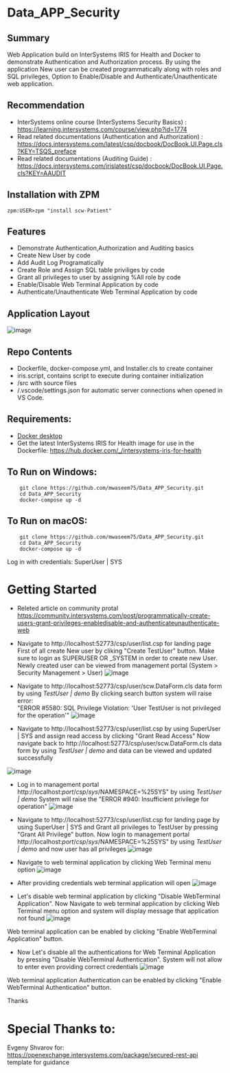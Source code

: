 # Data_APP_Security

## Summary
Web Application build on InterSystems IRIS for Health and Docker to demonstrate Authentication and Authorization process.
By using the application New user can be created programmatically along with roles and SQL privileges, Option to Enable/Disable and Authenticate/Unauthenticate web application. 

## Recommendation 
 * InterSystems online course (InterSystems Security Basics) : https://learning.intersystems.com/course/view.php?id=1774 
 * Read related documentations (Authentication and Authorization) : https://docs.intersystems.com/latest/csp/docbook/DocBook.UI.Page.cls?KEY=TSQS_preface
 * Read related documentations (Auditing Guide) : https://docs.intersystems.com/irislatest/csp/docbook/DocBook.UI.Page.cls?KEY=AAUDIT

## Installation with ZPM
```
zpm:USER>zpm "install scw-Patient"
```
## Features
* Demonstrate Authentication,Authorization and Auditing basics
* Create New User by code
* Add Audit Log Programatically
* Create Role and Assign SQL table priviliges by code
* Grant all privileges to user by assigning %All role by code
* Enable/Disable Web Terminal Application by code
* Authenticate/Unauthenticate Web Terminal Application by code

## Application Layout
![image](https://user-images.githubusercontent.com/18219467/143904440-21d604b6-43e5-46f6-b19f-0f3292aa5152.png)

## Repo Contents   
* Dockerfile, docker-compose.yml, and Installer.cls to create container
* iris.script, contains script to execute during container initialization 
* /src with source files 
* /.vscode/settings.json for automatic server connections when opened in VS Code.

## Requirements:  
* [Docker desktop]( https://www.docker.com/products/docker-desktop)
* Get the latest InterSystems IRIS for Health image for use in the Dockerfile: https://hub.docker.com/_/intersystems-iris-for-health  


## To Run on Windows:  
```
	git clone https://github.com/mwaseem75/Data_APP_Security.git  
	cd Data_APP_Security  
	docker-compose up -d  
```
## To Run on macOS:  

```
	git clone https://github.com/mwaseem75/Data_APP_Security.git 
	cd Data_APP_Security 
	docker-compose up -d  
```
Log in with credentials: SuperUser | SYS

# Getting Started
* Releted article on community protal https://community.intersystems.com/post/programmatically-create-users-grant-privileges-enabledisable-and-authenticateunauthenticate-web

* Navigate to http://localhost:52773/csp/user/list.csp for landing page
First of all create New user by cliking "Create TestUser" button. Make sure to login as SUPERUSER OR _SYSTEM in order to create new User.
Newly created user can be viewed from management portal (System > Security Management > User)
![image](https://user-images.githubusercontent.com/18219467/143899649-a1f630de-fff5-4e08-ae11-30185c83b718.png)

* Navigate to http://localhost:52773/csp/user/scw.DataForm.cls data form by using *TestUser | demo*
By clicking search button system will raise error: 	
"ERROR #5580: SQL Privilege Violation: 'User TestUser is not privileged for the operation'"
![image](https://user-images.githubusercontent.com/18219467/143900764-fe45525c-3942-415d-8aa9-e90bc550c3a5.png)

* Navigate to http://localhost:52773/csp/user/list.csp by using SuperUser | SYS and assign read access by clicking "Grant Read Access"
Now navigate back to http://localhost:52773/csp/user/scw.DataForm.cls data form by using *TestUser | demo* and data can be viewed 
and updated successfully

![image](https://user-images.githubusercontent.com/18219467/143901209-ec5d2e19-a6c5-4670-af52-95983fc6f269.png)

* Log in to management portal http://localhost:${port}/csp/sys/%25CSP.Portal.Home.zen?$NAMESPACE=%25SYS" by using *TestUser | demo*
System will raise the "ERROR #940: Insufficient privilege for operation"
![image](https://user-images.githubusercontent.com/18219467/143904877-714ddd94-bdfb-4fa6-a2bf-e69952fcb24a.png)

* Navigate to http://localhost:52773/csp/user/list.csp for landing page by using SuperUser | SYS and Grant all privileges to TestUser by pressing "Grant All Privilege" button.
Now login to management portal http://localhost:${port}/csp/sys/%25CSP.Portal.Home.zen?$NAMESPACE=%25SYS" by using *TestUser | demo* and now user has all privileges
![image](https://user-images.githubusercontent.com/18219467/143905675-2415fc00-cb9d-4099-a2ed-e93ecaf151c3.png)

* Navigate to web terminal application by clicking Web Terminal menu option
![image](https://user-images.githubusercontent.com/18219467/143905910-8e65a149-8fc2-48f9-bf95-bf0771aeb6b2.png)

* After providing credentials web terminal application will open
![image](https://user-images.githubusercontent.com/18219467/143906332-e884bc13-488a-409a-aec7-bdfb812f8177.png)

* Let's disable web terminal application by clicking "Disable WebTerminal Application". 
 Now Navigate to web terminal application by clicking Web Terminal menu option and system will display message that application not found
 ![image](https://user-images.githubusercontent.com/18219467/143906819-b37e725d-d023-471f-a065-56b07bf971a5.png)

Web terminal application can be enabled by clicking "Enable WebTerminal Application" button.
 
 * Now Let's disable all the authentications for Web Terminal Application by pressing "Disable WebTerminal Authentication". 
 System will not allow to enter even providing correct credentials
 ![image](https://user-images.githubusercontent.com/18219467/143907300-e6177d2b-5b38-4d67-9b2d-3e11fa19169c.png)

Web terminal application Authentication can be enabled by clicking "Enable WebTerminal Authentication" button.

Thanks

# Special Thanks to:
Evgeny Shvarov for: https://openexchange.intersystems.com/package/secured-rest-api template for guidance




